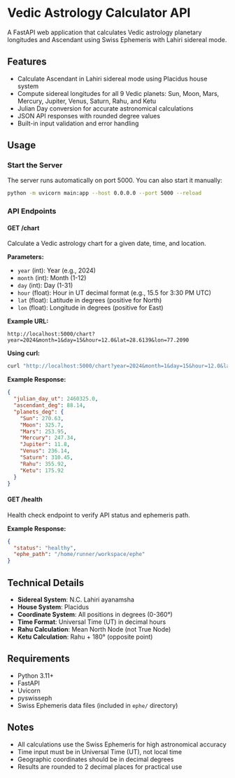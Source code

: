 # Vedic Astrology Calculator API

A FastAPI web application that calculates Vedic astrology planetary longitudes and Ascendant using Swiss Ephemeris with Lahiri sidereal mode.

## Features

- Calculate Ascendant in Lahiri sidereal mode using Placidus house system
- Compute sidereal longitudes for all 9 Vedic planets: Sun, Moon, Mars, Mercury, Jupiter, Venus, Saturn, Rahu, and Ketu
- Julian Day conversion for accurate astronomical calculations
- JSON API responses with rounded degree values
- Built-in input validation and error handling

## Usage

### Start the Server

The server runs automatically on port 5000. You can also start it manually:

```bash
python -m uvicorn main:app --host 0.0.0.0 --port 5000 --reload
```

### API Endpoints

#### GET /chart

Calculate a Vedic astrology chart for a given date, time, and location.

**Parameters:**
- `year` (int): Year (e.g., 2024)
- `month` (int): Month (1-12)
- `day` (int): Day (1-31)
- `hour` (float): Hour in UT decimal format (e.g., 15.5 for 3:30 PM UTC)
- `lat` (float): Latitude in degrees (positive for North)
- `lon` (float): Longitude in degrees (positive for East)

**Example URL:**
```
http://localhost:5000/chart?year=2024&month=1&day=15&hour=12.0&lat=28.6139&lon=77.2090
```

**Using curl:**
```bash
curl "http://localhost:5000/chart?year=2024&month=1&day=15&hour=12.0&lat=28.6139&lon=77.2090"
```

**Example Response:**
```json
{
  "julian_day_ut": 2460325.0,
  "ascendant_deg": 88.14,
  "planets_deg": {
    "Sun": 270.63,
    "Moon": 325.7,
    "Mars": 253.95,
    "Mercury": 247.34,
    "Jupiter": 11.8,
    "Venus": 236.14,
    "Saturn": 310.45,
    "Rahu": 355.92,
    "Ketu": 175.92
  }
}
```

#### GET /health

Health check endpoint to verify API status and ephemeris path.

**Example Response:**
```json
{
  "status": "healthy",
  "ephe_path": "/home/runner/workspace/ephe"
}
```

## Technical Details

- **Sidereal System**: N.C. Lahiri ayanamsha
- **House System**: Placidus
- **Coordinate System**: All positions in degrees (0-360°)
- **Time Format**: Universal Time (UT) in decimal hours
- **Rahu Calculation**: Mean North Node (not True Node)
- **Ketu Calculation**: Rahu + 180° (opposite point)

## Requirements

- Python 3.11+
- FastAPI
- Uvicorn
- pyswisseph
- Swiss Ephemeris data files (included in `ephe/` directory)

## Notes

- All calculations use the Swiss Ephemeris for high astronomical accuracy
- Time input must be in Universal Time (UT), not local time
- Geographic coordinates should be in decimal degrees
- Results are rounded to 2 decimal places for practical use